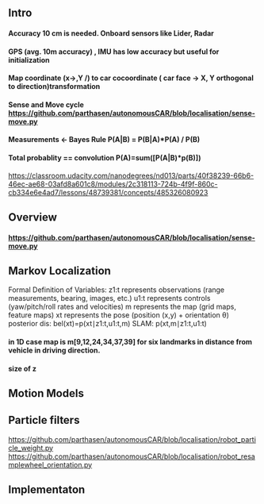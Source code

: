 ## Intro
#### Accuracy 10 cm is needed. Onboard sensors like Lider, Radar
#### GPS (avg. 10m accuracy) , IMU has low accuracy but useful for initialization
#### Map coordinate (x->,Y \/) to car cocoordinate ( car face -> X, Y orthogonal to direction)transformation
#### Sense and Move cycle https://github.com/parthasen/autonomousCAR/blob/localisation/sense-move.py
#### Measurements <- Bayes Rule P(A|B) = P(B|A)*P(A) / P(B)
#### Total probablity == convolution P(A)=sum([P(A|B)*p(B)])
https://classroom.udacity.com/nanodegrees/nd013/parts/40f38239-66b6-46ec-ae68-03afd8a601c8/modules/2c318113-724b-4f9f-860c-cb334e6e4ad7/lessons/48739381/concepts/485326080923
## Overview
#### https://github.com/parthasen/autonomousCAR/blob/localisation/sense-move.py
## Markov Localization
Formal Definition of Variables:
z1:t represents observations (range measurements, bearing, images, etc.)
u1:t represents controls (yaw/pitch/roll rates and velocities)
m represents the map (grid maps, feature maps)
xt represents the pose (position (x,y) + orientation θ)
posterior dis: bel(xt)=p(xt∣z1:t,u1:t,m)
SLAM: p(xt,m∣z1:t,u1:t)
#### in 1D case map is m[9,12,24,34,37,39] for six landmarks in distance from vehicle in driving direction.
#### size of z
## Motion Models

## Particle filters
https://github.com/parthasen/autonomousCAR/blob/localisation/robot_particle_weight.py
https://github.com/parthasen/autonomousCAR/blob/localisation/robot_resamplewheel_orientation.py
## Implementaton
